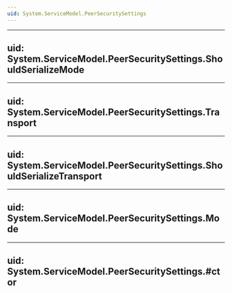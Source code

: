 ```yaml
---
uid: System.ServiceModel.PeerSecuritySettings
---
```


---
uid: System.ServiceModel.PeerSecuritySettings.ShouldSerializeMode
---

---
uid: System.ServiceModel.PeerSecuritySettings.Transport
---

---
uid: System.ServiceModel.PeerSecuritySettings.ShouldSerializeTransport
---

---
uid: System.ServiceModel.PeerSecuritySettings.Mode
---

---
uid: System.ServiceModel.PeerSecuritySettings.#ctor
---
